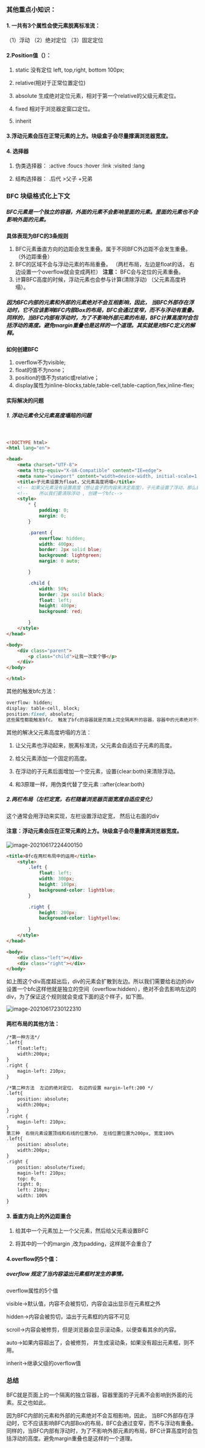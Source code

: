 ### 其他重点小知识：

#### 1. 一共有3个属性会使元素脱离标准流：

（1）浮动  （2）绝对定位  （3）固定定位

#### 2.Position值（）： 

1. static 没有定位   left, top,right,  bottom 100px;

2. relative(相对于正常位置定位)

3. absolute 生成绝对定位元素，相对于第一个relative的父级元素定位。

4. fixed 相对于浏览器定窗口定位。

5. inherit

   

#### 3.浮动元素会压在正常元素的上方。块级盒子会尽量撑满浏览器宽度。

#### 4. 选择器

1. 伪类选择器： :active   :foucs   :hover   :link  :visited  :lang

2. 结构选择器： .后代     >父子    +兄弟

### BFC 块级格式化上下文

##### BFC元素是一个独立的容器，外面的元素不会影响里面的元素。里面的元素也不会影响外面的元素。

**具体表现为BFC的3条规则**

1. BFC元素垂直方向的边距会发生重叠。属于不同BFC外边距不会发生重叠。（外边距重叠）
2. BFC的区域不会与浮动元素的布局重叠。 （两栏布局，左边是float的话， 右边设置一个overflow就会变成两栏）  **注意：** BFC会与定位的元素重叠。
4. 计算BFC高度的时候，浮动元素也会参与计算(清除浮动) （父元素高度坍塌）。

##### 因为BFC内部的元素和外部的元素绝对不会互相影响，因此， 当BFC外部存在浮动时，它不应该影响BFC内部Box的布局，BFC会通过变窄，而不与浮动有重叠。同样的，当BFC内部有浮动时，为了不影响外部元素的布局，BFC计算高度时会包括浮动的高度。避免margin重叠也是这样的一个道理。其实就是对BFC定义的解释。

**如何创建BFC**

1. overflow不为visible;
2. float的值不为none；
3. position的值不为static或relative；
4. display属性为inline-blocks,table,table-cell,table-caption,flex,inline-flex;



#### 实际解决的问题

##### 1. 浮动元素令父元素高度塌陷的问题

​	

```html
<!DOCTYPE html>
<html lang="en">

<head>
    <meta charset="UTF-8">
    <meta http-equiv="X-UA-Compatible" content="IE=edge">
    <meta name="viewport" content="width=device-width, initial-scale=1.0">
    <title>子元素设置为float，父元素高度坍塌</title>
    <!-- 如果父元素没有设置高度（想让盒子的内容来决定高度），子元素设置了浮动，那么就会出现高度坍塌。 -->
    <!--    所以我们要清除浮动 , 创建一个bfc-->
    <style>
        * {
            padding: 0;
            margin: 0;
        }

        .parent {
            overflow: hidden;
            width: 400px;
            border: 2px solid blue;
            background: lightgreen;
            margin: 0 auto;

        }

        .child {
            width: 50%;
            border: 2px soild black;
            float: left;
            height: 400px;
            background: red;

        }
    </style>
</head>

<body>
    <div class="parent">
        <p class="child">让我一次爱个够</p>
    </div>
</body>

</html>
```

其他的触发bfc方法：

```css
overflow: hidden;
display: table-cell, block;
position:fixed, absolute;
这些属性都能触发bfc， 触发了bfc的容器就是页面上完全隔离开的容器，容器中的元素绝对不会影响到外面的元素。所以为了保证这个规则，触发了bfc的父元素在计算高度时，也会把浮动的子元素的高度也带上，就变相的实现了清楚浮动的目的。
```

其他的解决父元素高度坍塌的方法：

1. 让父元素也浮动起来，脱离标准流，父元素会自适应子元素的高度。

2. 给父元素添加一个固定的高度。
3. 在浮动的子元素后面增加一个空元素，设置{clear:both}来清除浮动。
4. 和3原理一样，用伪类代替了空元素  ::after{clear:both}

##### 2.两栏布局（左栏定宽，右栏随着浏览器页面宽度自适应变化）

这个通常会用浮动来实现，左栏设置浮动定宽， 然后让右面的div

#### **注意**：浮动元素会压在正常元素的上方。块级盒子会尽量撑满浏览器宽度。

![image-20210617224400150](C:\Users\24026\AppData\Roaming\Typora\typora-user-images\image-20210617224400150.png)

```html
<title>Bfc在两栏布局中的运用</title>
    <style>
        .left {
            float: left;
            width: 300px;
            height: 100px;
            background-color: lightblue;
        }

        .right {
            height: 200px;
            background-color: lightyellow;
            
        }
    </style>
</head>

<body>
    <div class="left"></div>
    <div class="right"></div>
</body>
```

如上图这个div高度超出后，div的元素会扩散到左边。所以我们需要给右边的div设置一个bfc这样他就是独立的空间（overflow:hidden），绝对不会去影响左边的div，为了保证这个规则就会变成下面的这个样子，如下图。

![image-20210617230122310](C:\Users\24026\AppData\Roaming\Typora\typora-user-images\image-20210617230122310.png)

#### 两栏布局的其他方法：

```html
/*第一种方法*/
.left{
	float:left;   
	width:200px;     
}
.right {
	magin-left: 210px;
}

/*第二种方法  左边的绝对定位， 右边的设置 margin-left:200 */
.left{
	position: absolute;   
	width:200px;     
}
.right {
	magin-left: 210px;
}
第三种  右侧元素设置顶线和右线的位置为0， 左线位置位置为200px, 宽度100%
.left{
	position: absolute;   
	width:200px;     
}
.right {
	position: absolute/fixed;
	magin-left: 210px;
	top: 0;
	right: 0;
	left: 210px;
	width: 100%
}
```

#### 3. 垂直方向上的外边距重合

1. 给其中一个元素加上一个父元素，然后给父元素设置BFC

2. 将其中的一个的margin ,改为padding，这样就不会重合了

#### 4.overflow的5个值：

##### overflow 规定了当内容溢出元素框时发生的事情。

overflow属性的5个值

visible→默认值，内容不会被剪切，内容会溢出显示在元素框之外

hidden→内容会被剪切，溢出于元素框的内容不可见

scroll→内容会被修剪，但是浏览器会显示滚动条，以便查看其余的内容。

auto→如果内容超出了，会被修剪， 并生成滚动条，如果没有超出元素框，则不用。

inherit→继承父级的overflow值

###  总结

BFC就是页面上的一个隔离的独立容器，容器里面的子元素不会影响到外面的元素。反之也如此。

因为BFC内部的元素和外部的元素绝对不会互相影响，因此， 当BFC外部存在浮动时，它不应该影响BFC内部Box的布局，BFC会通过变窄，而不与浮动有重叠。同样的，当BFC内部有浮动时，为了不影响外部元素的布局，BFC计算高度时会包括浮动的高度。避免margin重叠也是这样的一个道理。
